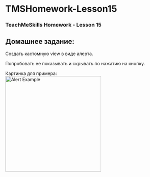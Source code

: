# TMSHomework-Lesson15
### TeachMeSkills Homework - Lesson 15

## Домашнее задание:

Создать кастомную view в виде алерта.

Попробовать ее показывать и скрывать по нажатию на кнопку.

Картинка для примера:  
<img width="300" alt="Alert Example" src="https://github.com/ozzyasha/TMSHomework-Lesson15/assets/94241422/f0ad85cd-be87-49d3-bf96-fa353a563ad7">
